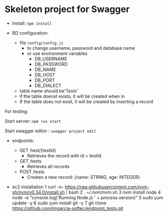 # Skeleton project for Swagger

- Install:
    `npm install`
    
- BD configuration:
    - file `config/config.js`
        - to change username, password and database name
        - or use environment variables
            - DB_USERNAME
            - DB_PASSWORD
            - DB_NAME
            - DB_HOST
            - DB_PORT
            - DB_DIALECT
    - table name should be'Tests'
    - if the table doenst exists, it will be created when in
    - If the table does not exist, it will be created by inserting a record   

For testing: 

Start server:
    `npm run start`

Start swagger editor :
    `swagger project edit`


- endpoints:
    - GET /test/{testId}
        - Retrieves the record with id = testId
    - GET /tests
        - Retrieves all records
    - POST /tests
        - Creates a new record: {name: STRING, age: INTEGER}


- ec2 installation
    1  curl -o- https://raw.githubusercontent.com/nvm-sh/nvm/v0.34.0/install.sh | bash
    2  . ~/.nvm/nvm.sh
    3  nvm install node
    4  node -e "console.log('Running Node.js ' + process.version)"
    5  sudo yum update -y
    6  sudo yum install git -y
    7 git clone https://github.com/jmgarcia-softec/endpoint_tests.git

